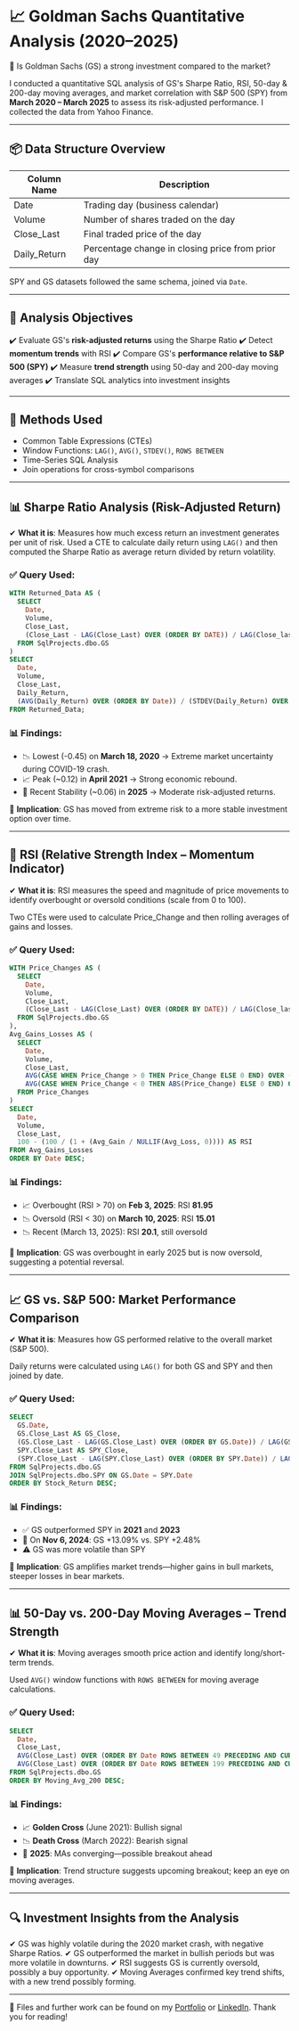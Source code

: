 # 📈 Goldman Sachs Quantitative Analysis (2020–2025)

🔹 Is Goldman Sachs (GS) a strong investment compared to the market?

I conducted a quantitative SQL analysis of GS's Sharpe Ratio, RSI, 50-day & 200-day moving averages, and market correlation with S\&P 500 (SPY) from **March 2020 – March 2025** to assess its risk-adjusted performance. I collected the data from Yahoo Finance.

---

## 📦 Data Structure Overview

| Column Name   | Description                                       |
| ------------- | ------------------------------------------------- |
| Date          | Trading day (business calendar)                   |
| Volume        | Number of shares traded on the day                |
| Close\_Last   | Final traded price of the day                     |
| Daily\_Return | Percentage change in closing price from prior day |

SPY and GS datasets followed the same schema, joined via `Date`.

---

## 🎯 Analysis Objectives

✔️ Evaluate GS's **risk-adjusted returns** using the Sharpe Ratio
✔️ Detect **momentum trends** with RSI
✔️ Compare GS's **performance relative to S\&P 500 (SPY)**
✔️ Measure **trend strength** using 50-day and 200-day moving averages
✔️ Translate SQL analytics into investment insights

---

## 🔧 Methods Used

* Common Table Expressions (CTEs)
* Window Functions: `LAG()`, `AVG()`, `STDEV()`, `ROWS BETWEEN`
* Time-Series SQL Analysis
* Join operations for cross-symbol comparisons

---

## 📊 Sharpe Ratio Analysis (Risk-Adjusted Return)

✔ **What it is**: Measures how much excess return an investment generates per unit of risk.
Used a CTE to calculate daily return using `LAG()` and then computed the Sharpe Ratio as average return divided by return volatility.

### ✅ Query Used:

```sql
WITH Returned_Data AS (
  SELECT
    Date,
    Volume,
    Close_Last,
    (Close_Last - LAG(Close_Last) OVER (ORDER BY DATE)) / LAG(Close_last) OVER (ORDER BY Date) AS Daily_Return
  FROM SqlProjects.dbo.GS
)
SELECT
  Date,
  Volume,
  Close_Last,
  Daily_Return,
  (AVG(Daily_Return) OVER (ORDER BY Date)) / (STDEV(Daily_Return) OVER (ORDER BY Date)) AS Sharpe_Ratio
FROM Returned_Data;
```

### 📊 Findings:

* 📉 Lowest (-0.45) on **March 18, 2020** → Extreme market uncertainty during COVID-19 crash.
* 📈 Peak (\~0.12) in **April 2021** → Strong economic rebound.
* 🟰 Recent Stability (\~0.06) in **2025** → Moderate risk-adjusted returns.

📌 **Implication**: GS has moved from extreme risk to a more stable investment option over time.

---

## 🔄 RSI (Relative Strength Index – Momentum Indicator)

✔ **What it is**: RSI measures the speed and magnitude of price movements to identify overbought or oversold conditions (scale from 0 to 100).

Two CTEs were used to calculate Price\_Change and then rolling averages of gains and losses.

### ✅ Query Used:

```sql
WITH Price_Changes AS (
  SELECT
    Date,
    Volume,
    Close_Last,
    (Close_Last - LAG(Close_Last) OVER (ORDER BY DATE)) / LAG(Close_last) OVER (ORDER BY Date) AS Price_Change
  FROM SqlProjects.dbo.GS
),
Avg_Gains_Losses AS (
  SELECT 
    Date,
    Volume,
    Close_Last,
    AVG(CASE WHEN Price_Change > 0 THEN Price_Change ELSE 0 END) OVER (ORDER BY Date ROWS BETWEEN 13 PRECEDING AND CURRENT ROW) AS Avg_Gain,
    AVG(CASE WHEN Price_Change < 0 THEN ABS(Price_Change) ELSE 0 END) OVER (ORDER BY Date ROWS BETWEEN 13 PRECEDING AND CURRENT ROW) AS Avg_Loss
  FROM Price_Changes
)
SELECT
  Date,
  Volume,
  Close_Last,
  100 - (100 / (1 + (Avg_Gain / NULLIF(Avg_Loss, 0)))) AS RSI
FROM Avg_Gains_Losses
ORDER BY Date DESC;
```

### 📊 Findings:

* 📈 Overbought (RSI > 70) on **Feb 3, 2025**: RSI **81.95**
* 📉 Oversold (RSI < 30) on **March 10, 2025**: RSI **15.01**
* 📉 Recent (March 13, 2025): RSI **20.1**, still oversold

📌 **Implication**: GS was overbought in early 2025 but is now oversold, suggesting a potential reversal.

---

## 📈 GS vs. S\&P 500: Market Performance Comparison

✔ **What it is**: Measures how GS performed relative to the overall market (S\&P 500).

Daily returns were calculated using `LAG()` for both GS and SPY and then joined by date.

### ✅ Query Used:

```sql
SELECT 
  GS.Date,
  GS.Close_Last AS GS_Close,
  (GS.Close_Last - LAG(GS.Close_Last) OVER (ORDER BY GS.Date)) / LAG(GS.Close_Last) OVER (ORDER BY GS.Date) AS Stock_Return,
  SPY.Close_Last AS SPY_Close,
  (SPY.Close_Last - LAG(SPY.Close_Last) OVER (ORDER BY SPY.Date)) / LAG(SPY.Close_Last) OVER (ORDER BY SPY.Date) AS Market_Return
FROM SqlProjects.dbo.GS
JOIN SqlProjects.dbo.SPY ON GS.Date = SPY.Date
ORDER BY Stock_Return DESC;
```

### 📊 Findings:

* ✅ GS outperformed SPY in **2021** and **2023**
* 📅 On **Nov 6, 2024**: GS +13.09% vs. SPY +2.48%
* ⚠️ GS was more volatile than SPY

📌 **Implication**: GS amplifies market trends—higher gains in bull markets, steeper losses in bear markets.

---

## 📊 50-Day vs. 200-Day Moving Averages – Trend Strength

✔ **What it is**: Moving averages smooth price action and identify long/short-term trends.

Used `AVG()` window functions with `ROWS BETWEEN` for moving average calculations.

### ✅ Query Used:

```sql
SELECT 
  Date,
  Close_Last,
  AVG(Close_Last) OVER (ORDER BY Date ROWS BETWEEN 49 PRECEDING AND CURRENT ROW) AS Moving_Avg_50,
  AVG(Close_Last) OVER (ORDER BY Date ROWS BETWEEN 199 PRECEDING AND CURRENT ROW) AS Moving_Avg_200
FROM SqlProjects.dbo.GS
ORDER BY Moving_Avg_200 DESC;
```

### 📊 Findings:

* 📈 **Golden Cross** (June 2021): Bullish signal
* 📉 **Death Cross** (March 2022): Bearish signal
* 🟰 **2025**: MAs converging—possible breakout ahead

📌 **Implication**: Trend structure suggests upcoming breakout; keep an eye on moving averages.

---

## 🔍 Investment Insights from the Analysis

✔ GS was highly volatile during the 2020 market crash, with negative Sharpe Ratios.
✔ GS outperformed the market in bullish periods but was more volatile in downturns.
✔ RSI suggests GS is currently oversold, possibly a buy opportunity.
✔ Moving Averages confirmed key trend shifts, with a new trend possibly forming.

---

📁 Files and further work can be found on my [Portfolio](https://isaiahlaruewright.wixsite.com/isaiahswork) or [LinkedIn](https://www.linkedin.com/in/isaiah-l-wright/). Thank you for reading!
